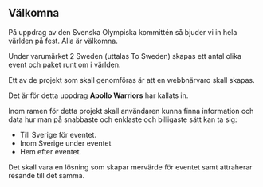 
## Välkomna
På uppdrag av den Svenska Olympiska kommittén så bjuder vi in hela
världen på fest. Alla är välkomna. 

Under varumärket 2 Sweden (uttalas To Sweden) skapas ett antal olika event och paket runt om i världen. 

Ett av de projekt som skall genomföras är att en webbnärvaro skall skapas. 

Det är för detta uppdrag **Apollo Warriors** har kallats in. 

Inom ramen för detta projekt skall användaren kunna finna information och data hur man på snabbaste och enklaste och billigaste sätt kan ta sig:

- Till Sverige för eventet.
- Inom Sverige under eventet
- Hem efter eventet.

Det skall vara en lösning som skapar mervärde för eventet samt attraherar resande till det samma. 
